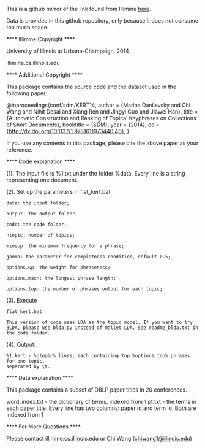 This is a github mirror of the link found from Illimine
<a href="http://illimine.cs.uiuc.edu/software/kert/">here</a>.

Data is provided in this github repository, only because it does not consume
too much space.

**** Illimine Copyright ****

University of Illinois at Urbana-Champaign, 2014

illimine.cs.illinois.edu


**** Additional Copyright ****

This package contains the source code and the dataset used in the following paper:

@inproceedings{conf/sdm/KERT14,
  author    = {Marina Danilevsky and Chi Wang and Nihit Desai and Xiang Ren and Jingyi Guo and Jiawei Han},
  title     = {Automatic Construction and Ranking of Topical Keyphrases on Collections of Short Documents},
  booktitle = {SDM},
  year      = {2014},
  ee        = {http://dx.doi.org/10.1137/1.9781611973440.46},
}


If you use any contents in this package, please cite the above paper as your reference.


**** Code explanation ****

(1). The input file is %1.txt under the folder %data. Every line is a string representing one document.

(2). Set up the parameters in flat_kert.bat

	data: the input folder;

	output: the output folder;

	code: the code folder;

	ntopic: number of topics;

	minsup: the minimum frequency for a phrase;

	gamma: the parameter for completness condition, default 0.5;

	options.wp: the weight for phraseness;

	options.maxn: the longest phrase length;

	options.top: the number of phrases output for each topic;

(3). Execute

	flat_kert.bat

	This version of code uses LDA as the topic model. If you want to try BLDA, please use blda.py instead of mallet LDA. See readme_blda.txt in the code folder.

(4). Output:

    %1.kert - %ntopic% lines, each containing top %options.top% phrases for one topic,
    separated by \t.


**** Data explanation ****

This package contains a subset of DBLP paper titles in 20 conferences.

word_index.txt - the dictionary of terms, indexed from 1
pt.txt - the terms in each paper title. Every line has two columns: paper id and term id. Both are indexed from 1

**** For More Questions ****

Please contact illimine.cs.illinois.edu or Chi Wang (chiwang1@illinois.edu)
